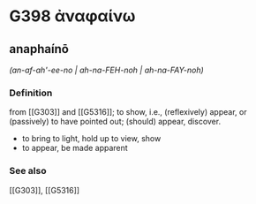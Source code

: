 # G398 ἀναφαίνω

## anaphaínō

_(an-af-ah'-ee-no | ah-na-FEH-noh | ah-na-FAY-noh)_

### Definition

from [[G303]] and [[G5316]]; to show, i.e., (reflexively) appear, or (passively) to have pointed out; (should) appear, discover.

- to bring to light, hold up to view, show
- to appear, be made apparent

### See also

[[G303]], [[G5316]]

